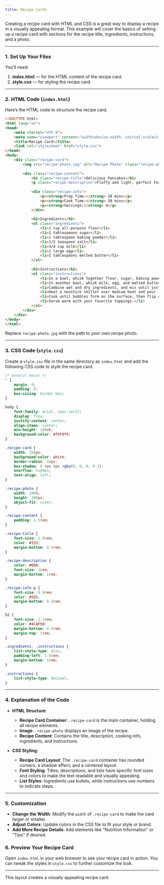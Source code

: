 ```yaml
---
title: Recipe Cards
---
```


Creating a recipe card with HTML and CSS is a great way to display a recipe in a visually appealing format. This example will cover the basics of setting up a recipe card with sections for the recipe title, ingredients, instructions, and a photo.

---

### 1. **Set Up Your Files**

You’ll need:
1. **index.html** — for the HTML content of the recipe card.
2. **style.css** — for styling the recipe card.

---

### 2. **HTML Code (`index.html`)**

Here’s the HTML code to structure the recipe card.

```html
<!DOCTYPE html>
<html lang="en">
<head>
    <meta charset="UTF-8">
    <meta name="viewport" content="width=device-width, initial-scale=1.0">
    <title>Recipe Card</title>
    <link rel="stylesheet" href="style.css">
</head>
<body>
    <div class="recipe-card">
        <img src="recipe-photo.jpg" alt="Recipe Photo" class="recipe-photo">
        
        <div class="recipe-content">
            <h1 class="recipe-title">Delicious Pancakes</h1>
            <p class="recipe-description">Fluffy and light, perfect for breakfast or brunch.</p>
            
            <div class="recipe-info">
                <p><strong>Prep Time:</strong> 10 mins</p>
                <p><strong>Cook Time:</strong> 20 mins</p>
                <p><strong>Servings:</strong> 4</p>
            </div>
            
            <h2>Ingredients</h2>
            <ul class="ingredients">
                <li>1 cup all-purpose flour</li>
                <li>2 tablespoons sugar</li>
                <li>1 tablespoon baking powder</li>
                <li>1/2 teaspoon salt</li>
                <li>3/4 cup milk</li>
                <li>1 large egg</li>
                <li>2 tablespoons melted butter</li>
            </ul>
            
            <h2>Instructions</h2>
            <ol class="instructions">
                <li>In a bowl, whisk together flour, sugar, baking powder, and salt.</li>
                <li>In another bowl, whisk milk, egg, and melted butter until smooth.</li>
                <li>Combine wet and dry ingredients, and mix until just combined.</li>
                <li>Heat a nonstick skillet over medium heat and pour 1/4 cup of batter for each pancake.</li>
                <li>Cook until bubbles form on the surface, then flip and cook until golden.</li>
                <li>Serve warm with your favorite toppings.</li>
            </ol>
        </div>
    </div>
</body>
</html>
```

Replace `recipe-photo.jpg` with the path to your own recipe photo.

---

### 3. **CSS Code (`style.css`)**

Create a `style.css` file in the same directory as `index.html` and add the following CSS code to style the recipe card.

```css
/* General Reset */
* {
    margin: 0;
    padding: 0;
    box-sizing: border-box;
}

body {
    font-family: Arial, sans-serif;
    display: flex;
    justify-content: center;
    align-items: center;
    min-height: 100vh;
    background-color: #f9f9f9;
}

.recipe-card {
    width: 350px;
    background-color: white;
    border-radius: 10px;
    box-shadow: 0 4px 8px rgba(0, 0, 0, 0.1);
    overflow: hidden;
    text-align: left;
}

.recipe-photo {
    width: 100%;
    height: 200px;
    object-fit: cover;
}

.recipe-content {
    padding: 1.5rem;
}

.recipe-title {
    font-size: 1.8rem;
    color: #333;
    margin-bottom: 0.5rem;
}

.recipe-description {
    color: #666;
    font-size: 1rem;
    margin-bottom: 1rem;
}

.recipe-info p {
    font-size: 0.9rem;
    color: #555;
    margin-bottom: 0.3rem;
}

h2 {
    font-size: 1.3rem;
    color: #4CAF50;
    margin-bottom: 0.5rem;
    margin-top: 1rem;
}

.ingredients, .instructions {
    list-style-type: disc;
    padding-left: 1.5rem;
    margin-bottom: 1rem;
}

.instructions {
    list-style-type: decimal;
}
```

---

### 4. **Explanation of the Code**

- **HTML Structure**:
  - **Recipe Card Container**: `.recipe-card` is the main container, holding all recipe elements.
  - **Image**: `.recipe-photo` displays an image of the recipe.
  - **Recipe Content**: Contains the title, description, cooking info, ingredients, and instructions.

- **CSS Styling**:
  - **Recipe Card Layout**: The `.recipe-card` container has rounded corners, a shadow effect, and a centered layout.
  - **Font Styling**: Titles, descriptions, and lists have specific font sizes and colors to make the text readable and visually appealing.
  - **List Styles**: Ingredients use bullets, while instructions use numbers to indicate steps.

---

### 5. **Customization**

- **Change the Width**: Modify the `width` of `.recipe-card` to make the card larger or smaller.
- **Adjust Colors**: Update colors in the CSS file to fit your style or brand.
- **Add More Recipe Details**: Add elements like "Nutrition Information" or "Tips" if desired.

### 6. **Preview Your Recipe Card**

Open `index.html` in your web browser to see your recipe card in action. You can tweak the styles in `style.css` to further customize the look.

---

This layout creates a visually appealing recipe card.